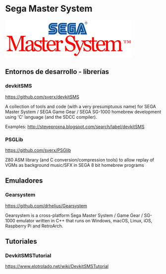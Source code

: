 # Sega Master System

![Sega Master System](assets/logos/sega-master-system.png)

## Entornos de desarrollo - librerías

### devkitSMS

https://github.com/sverx/devkitSMS

A collection of tools and code (with a very presumptuous name) for SEGA Master System / SEGA Game Gear / SEGA SG-1000 homebrew development using 'C' language (and the SDCC compiler).

Examples: http://steveproxna.blogspot.com/search/label/devkitSMS

### PSGLib

https://github.com/sverx/PSGlib

Z80 ASM library (and C conversion/compression tools) to allow replay of VGMs as background music/SFX in SEGA 8 bit homebrew programs

## Emuladores

### Gearsystem

https://github.com/drhelius/Gearsystem

Gearsystem is a cross-platform Sega Master System / Game Gear / SG-1000 emulator written in C++ that runs on Windows, macOS, Linux, iOS, Raspberry Pi and RetroArch.

## Tutoriales 

### DevkitSMSTutorial

https://www.elotrolado.net/wiki/DevkitSMSTutorial
